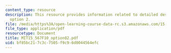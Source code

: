 ```yaml
---
content_type: resource
description: This resource provides information related to detailed description for
  option 2.
file: /media/https%3A/open-learning-course-data-rc.s3.amazonaws.com/15-567-the-economics-of-information-strategy-structure-and-pricing-fall-2010/bf85bc217c3c7505f9c96d0044564efc_MIT15_567F10_option02.pdf
file_type: application/pdf
resourcetype: Document
title: MIT15_567F10_option02.pdf
uid: bf85bc21-7c3c-7505-f9c9-6d0044564efc
---
```

